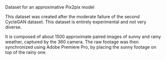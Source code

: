 Dataset for an approximative Pix2pix model

This dataset was created after the moderate failure of the second CycleGAN dataset. This dataset is entirely experimental and not very diverse. 

It is composed of about 1500 approximate paired images of sunny and rainy weather, captured by the 360 camera.
The raw footage was then synchronized using Adobe Premiere Pro, by placing the sunny footage on top of the rainy one.
